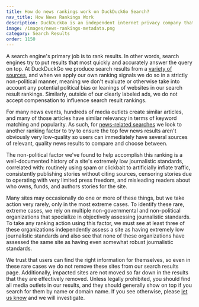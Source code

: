 ```yaml
---
title: How do news rankings work on DuckDuckGo Search?
nav_title: How News Rankings Work
description: DuckDuckGo is an independent internet privacy company that offers a private alternative to Google search & Chrome in one free app.
image: /images/news-rankings-metadata.png
category: Search Results
order: 1150
---
```


A search engine's primary job is to rank results. In other words, search
engines try to put results that most quickly and accurately answer the query on
top. At DuckDuckGo we produce search results from a <a href="{{ site.baseurl }}/results/sources/">variety of sources</a>,
and when we apply our own ranking signals we do so in a strictly non-political
manner, meaning we don't evaluate or otherwise take into account any potential
political bias or leanings of websites in our search result rankings.
Similarly, outside of our clearly labeled ads, we do not accept compensation to
influence search result rankings.

For many news events, hundreds of media outlets create similar articles, and
many of those articles have similar relevancy in terms of keyword matching and
popularity. As such, for <a href="{{ site.baseurl }}/features/news/">news-related searches</a> we look to another ranking
factor to try to ensure the top few news results aren't obviously very
low-quality so users can immediately have several sources of relevant, quality
news results to compare and choose between.

The non-political factor we've found to help accomplish this ranking is a
well-documented history of a site's extremely low journalistic standards,
correlated with: routinely using spam or clickbait to artificially inflate
traffic, consistently publishing stories without citing sources, censoring
stories due to operating with very limited press freedom, and misleading
readers about who owns, funds, and authors stories for the site.

Many sites may occasionally do one or more of these things, but we take action
very rarely, only in the most extreme cases. To identify these rare, extreme
cases, we rely on multiple non-governmental and non-political organizations
that specialize in objectively assessing journalistic standards. To take any
ranking action using this factor, we must see at least three of these
organizations independently assess a site as having extremely low journalistic
standards and also see that none of these organizations have assessed the same
site as having even somewhat robust journalistic standards.

We trust that users can find the right information for themselves, so even in
these rare cases we do not remove these sites from our search results page.
Additionally, impacted sites are not moved so far down in the results that they
are effectively removed. Unless legally prohibited, you should find all media
outlets in our results, and they should generally show on top if you search for
them by name or domain name. If you see otherwise, please <a href="{{ site.baseurl }}/company/contact-us/">let us know</a> and
we will investigate.
